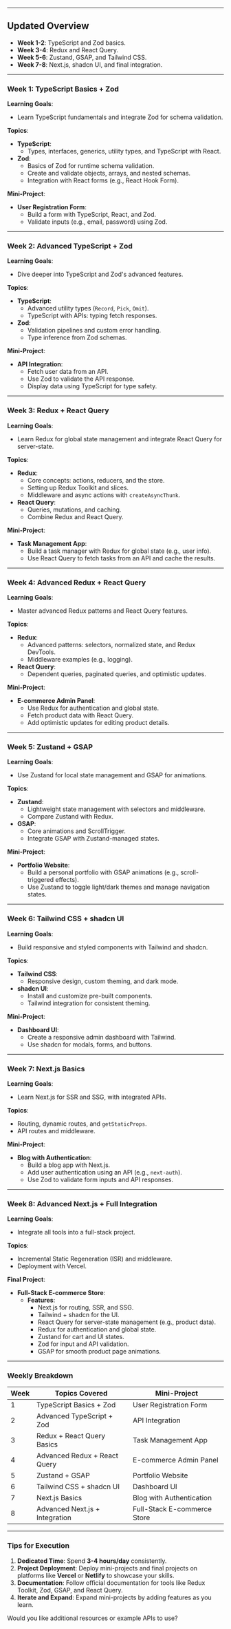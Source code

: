 
---

## **Updated Overview**
- **Week 1-2**: TypeScript and Zod basics.
- **Week 3-4**: Redux and React Query.
- **Week 5-6**: Zustand, GSAP, and Tailwind CSS.
- **Week 7-8**: Next.js, shadcn UI, and final integration.

---

### **Week 1: TypeScript Basics + Zod**
**Learning Goals**:  
- Learn TypeScript fundamentals and integrate Zod for schema validation.

**Topics**:  
- **TypeScript**:  
  - Types, interfaces, generics, utility types, and TypeScript with React.  
- **Zod**:  
  - Basics of Zod for runtime schema validation.  
  - Create and validate objects, arrays, and nested schemas.  
  - Integration with React forms (e.g., React Hook Form).

**Mini-Project**:  
- **User Registration Form**:  
  - Build a form with TypeScript, React, and Zod.  
  - Validate inputs (e.g., email, password) using Zod.  

---

### **Week 2: Advanced TypeScript + Zod**  
**Learning Goals**:  
- Dive deeper into TypeScript and Zod's advanced features.

**Topics**:  
- **TypeScript**:  
  - Advanced utility types (`Record`, `Pick`, `Omit`).  
  - TypeScript with APIs: typing fetch responses.  
- **Zod**:  
  - Validation pipelines and custom error handling.  
  - Type inference from Zod schemas.

**Mini-Project**:  
- **API Integration**:  
  - Fetch user data from an API.  
  - Use Zod to validate the API response.  
  - Display data using TypeScript for type safety.  

---

### **Week 3: Redux + React Query**  
**Learning Goals**:  
- Learn Redux for global state management and integrate React Query for server-state.

**Topics**:  
- **Redux**:  
  - Core concepts: actions, reducers, and the store.  
  - Setting up Redux Toolkit and slices.  
  - Middleware and async actions with `createAsyncThunk`.  
- **React Query**:  
  - Queries, mutations, and caching.  
  - Combine Redux and React Query.  

**Mini-Project**:  
- **Task Management App**:  
  - Build a task manager with Redux for global state (e.g., user info).  
  - Use React Query to fetch tasks from an API and cache the results.  

---

### **Week 4: Advanced Redux + React Query**  
**Learning Goals**:  
- Master advanced Redux patterns and React Query features.

**Topics**:  
- **Redux**:  
  - Advanced patterns: selectors, normalized state, and Redux DevTools.  
  - Middleware examples (e.g., logging).  
- **React Query**:  
  - Dependent queries, paginated queries, and optimistic updates.  

**Mini-Project**:  
- **E-commerce Admin Panel**:  
  - Use Redux for authentication and global state.  
  - Fetch product data with React Query.  
  - Add optimistic updates for editing product details.  

---

### **Week 5: Zustand + GSAP**  
**Learning Goals**:  
- Use Zustand for local state management and GSAP for animations.

**Topics**:  
- **Zustand**:  
  - Lightweight state management with selectors and middleware.  
  - Compare Zustand with Redux.  
- **GSAP**:  
  - Core animations and ScrollTrigger.  
  - Integrate GSAP with Zustand-managed states.  

**Mini-Project**:  
- **Portfolio Website**:  
  - Build a personal portfolio with GSAP animations (e.g., scroll-triggered effects).  
  - Use Zustand to toggle light/dark themes and manage navigation states.  

---

### **Week 6: Tailwind CSS + shadcn UI**  
**Learning Goals**:  
- Build responsive and styled components with Tailwind and shadcn.

**Topics**:  
- **Tailwind CSS**:  
  - Responsive design, custom theming, and dark mode.  
- **shadcn UI**:  
  - Install and customize pre-built components.  
  - Tailwind integration for consistent theming.  

**Mini-Project**:  
- **Dashboard UI**:  
  - Create a responsive admin dashboard with Tailwind.  
  - Use shadcn for modals, forms, and buttons.  

---

### **Week 7: Next.js Basics**  
**Learning Goals**:  
- Learn Next.js for SSR and SSG, with integrated APIs.

**Topics**:  
- Routing, dynamic routes, and `getStaticProps`.  
- API routes and middleware.  

**Mini-Project**:  
- **Blog with Authentication**:  
  - Build a blog app with Next.js.  
  - Add user authentication using an API (e.g., `next-auth`).  
  - Use Zod to validate form inputs and API responses.  

---

### **Week 8: Advanced Next.js + Full Integration**  
**Learning Goals**:  
- Integrate all tools into a full-stack project.

**Topics**:  
- Incremental Static Regeneration (ISR) and middleware.  
- Deployment with Vercel.

**Final Project**:  
- **Full-Stack E-commerce Store**:  
  - **Features**:  
    - Next.js for routing, SSR, and SSG.  
    - Tailwind + shadcn for the UI.  
    - React Query for server-state management (e.g., product data).  
    - Redux for authentication and global state.  
    - Zustand for cart and UI states.  
    - Zod for input and API validation.  
    - GSAP for smooth product page animations.  

---

### **Weekly Breakdown**
| Week  | Topics Covered                     | Mini-Project                         |
|-------|------------------------------------|--------------------------------------|
| 1     | TypeScript Basics + Zod           | User Registration Form              |
| 2     | Advanced TypeScript + Zod         | API Integration                     |
| 3     | Redux + React Query Basics        | Task Management App                 |
| 4     | Advanced Redux + React Query      | E-commerce Admin Panel              |
| 5     | Zustand + GSAP                    | Portfolio Website                   |
| 6     | Tailwind CSS + shadcn UI          | Dashboard UI                        |
| 7     | Next.js Basics                    | Blog with Authentication            |
| 8     | Advanced Next.js + Integration    | Full-Stack E-commerce Store         |

---

### **Tips for Execution**
1. **Dedicated Time**: Spend **3-4 hours/day** consistently.  
2. **Project Deployment**: Deploy mini-projects and final projects on platforms like **Vercel** or **Netlify** to showcase your skills.  
3. **Documentation**: Follow official documentation for tools like Redux Toolkit, Zod, GSAP, and React Query.  
4. **Iterate and Expand**: Expand mini-projects by adding features as you learn.  

Would you like additional resources or example APIs to use?